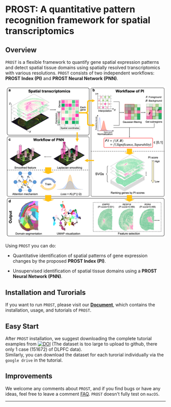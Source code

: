 # PROST: A quantitative pattern recognition framework for spatial transcriptomics 
## Overview
`PROST` is a flexible framework to quantify gene spatial expression patterns and detect spatial tissue domains using spatially resolved transcriptomics with various resolutions. `PROST` consists of two independent workflows: **PROST Index (PI)** and **PROST Neural Network (PNN)**. 

![figure1](./docs/imgs/figure1.png)

Using `PROST` you can do:
* Quantitative identification of spatial patterns of gene expression changes by the proposed **PROST Index (PI)**.

* Unsupervised identification of spatial tissue domains using a **PROST Neural Network (PNN)**. 


## Installation and Turorials
If you want to run `PROST`, please visit our [**Document**](https://prost-doc.readthedocs.io/en/latest/Overview%20of%20PROST.html), which contains the installation, usage, and tutorials of `PROST`.


## Easy Start
After `PROST` installation, we suggest downloading the complete tutorial examples from [![DOI](https://zenodo.org/badge/DOI/10.5281/zenodo.7827565.svg)](https://doi.org/10.5281/zenodo.7827565) (The dataset is too large to upload to github, there only 1 case (151672) of DLPFC data).   
Similarly, you can download the dataset for each turorial individually via the `google drive` in the tutorial. 


## Improvements
We welcome any comments about `PROST`, and if you find bugs or have any ideas, feel free to leave a comment [FAQ](https://github.com/Tang-Lab-super/PROST/labels/FAQ).
`PROST` doesn't fully test on `macOS`.

---
